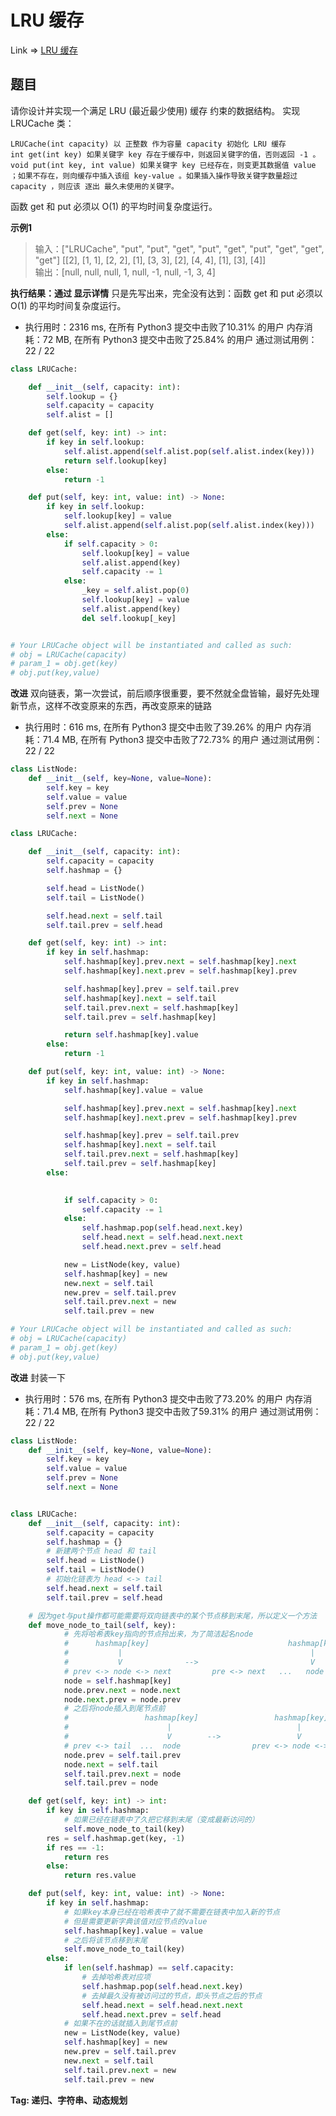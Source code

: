 # LRU 缓存

Link => [LRU 缓存](https://leetcode-cn.com/problems/lru-cache/)

## 题目
请你设计并实现一个满足  LRU (最近最少使用) 缓存 约束的数据结构。
实现 LRUCache 类：

    LRUCache(int capacity) 以 正整数 作为容量 capacity 初始化 LRU 缓存
    int get(int key) 如果关键字 key 存在于缓存中，则返回关键字的值，否则返回 -1 。
    void put(int key, int value) 如果关键字 key 已经存在，则变更其数据值 value ；如果不存在，则向缓存中插入该组 key-value 。如果插入操作导致关键字数量超过 capacity ，则应该 逐出 最久未使用的关键字。

函数 get 和 put 必须以 O(1) 的平均时间复杂度运行。

**示例1**
>输入：["LRUCache", "put", "put", "get", "put", "get", "put", "get", "get", "get"]
[[2], [1, 1], [2, 2], [1], [3, 3], [2], [4, 4], [1], [3], [4]]<br />
>输出：[null, null, null, 1, null, -1, null, -1, 3, 4]<br />

**执行结果：通过 显示详情**
只是先写出来，完全没有达到：函数 get 和 put 必须以 O(1) 的平均时间复杂度运行。

- 执行用时：2316 ms, 在所有 Python3 提交中击败了10.31% 的用户
内存消耗：72 MB, 在所有 Python3 提交中击败了25.84% 的用户
通过测试用例：22 / 22

```python
class LRUCache:

    def __init__(self, capacity: int):
        self.lookup = {}
        self.capacity = capacity
        self.alist = []

    def get(self, key: int) -> int:
        if key in self.lookup:
            self.alist.append(self.alist.pop(self.alist.index(key)))
            return self.lookup[key]
        else:
            return -1

    def put(self, key: int, value: int) -> None:
        if key in self.lookup:
            self.lookup[key] = value
            self.alist.append(self.alist.pop(self.alist.index(key)))
        else:
            if self.capacity > 0:
                self.lookup[key] = value
                self.alist.append(key)
                self.capacity -= 1
            else:
                _key = self.alist.pop(0)
                self.lookup[key] = value
                self.alist.append(key)
                del self.lookup[_key]


# Your LRUCache object will be instantiated and called as such:
# obj = LRUCache(capacity)
# param_1 = obj.get(key)
# obj.put(key,value)
```
**改进**
双向链表，第一次尝试，前后顺序很重要，要不然就全盘皆输，最好先处理新节点，这样不改变原来的东西，再改变原来的链路

- 执行用时：616 ms, 在所有 Python3 提交中击败了39.26% 的用户
内存消耗：71.4 MB, 在所有 Python3 提交中击败了72.73% 的用户
通过测试用例：22 / 22

```python
class ListNode:
    def __init__(self, key=None, value=None):
        self.key = key
        self.value = value
        self.prev = None
        self.next = None

class LRUCache:

    def __init__(self, capacity: int):
        self.capacity = capacity
        self.hashmap = {}

        self.head = ListNode()
        self.tail = ListNode()

        self.head.next = self.tail
        self.tail.prev = self.head

    def get(self, key: int) -> int:
        if key in self.hashmap:
            self.hashmap[key].prev.next = self.hashmap[key].next
            self.hashmap[key].next.prev = self.hashmap[key].prev

            self.hashmap[key].prev = self.tail.prev
            self.hashmap[key].next = self.tail
            self.tail.prev.next = self.hashmap[key]
            self.tail.prev = self.hashmap[key]

            return self.hashmap[key].value
        else:
            return -1

    def put(self, key: int, value: int) -> None:
        if key in self.hashmap:
            self.hashmap[key].value = value

            self.hashmap[key].prev.next = self.hashmap[key].next
            self.hashmap[key].next.prev = self.hashmap[key].prev

            self.hashmap[key].prev = self.tail.prev
            self.hashmap[key].next = self.tail
            self.tail.prev.next = self.hashmap[key]
            self.tail.prev = self.hashmap[key]
        else:
            

            if self.capacity > 0:
                self.capacity -= 1
            else:
                self.hashmap.pop(self.head.next.key)
                self.head.next = self.head.next.next
                self.head.next.prev = self.head

            new = ListNode(key, value)
            self.hashmap[key] = new
            new.next = self.tail
            new.prev = self.tail.prev
            self.tail.prev.next = new
            self.tail.prev = new

# Your LRUCache object will be instantiated and called as such:
# obj = LRUCache(capacity)
# param_1 = obj.get(key)
# obj.put(key,value)
```

**改进**
封装一下

- 执行用时：576 ms, 在所有 Python3 提交中击败了73.20% 的用户
内存消耗：71.4 MB, 在所有 Python3 提交中击败了59.31% 的用户
通过测试用例：22 / 22

```python
class ListNode:
    def __init__(self, key=None, value=None):
        self.key = key
        self.value = value
        self.prev = None
        self.next = None


class LRUCache:
    def __init__(self, capacity: int):
        self.capacity = capacity
        self.hashmap = {}
        # 新建两个节点 head 和 tail
        self.head = ListNode()
        self.tail = ListNode()
        # 初始化链表为 head <-> tail
        self.head.next = self.tail
        self.tail.prev = self.head

    # 因为get与put操作都可能需要将双向链表中的某个节点移到末尾，所以定义一个方法
    def move_node_to_tail(self, key):
            # 先将哈希表key指向的节点拎出来，为了简洁起名node
            #      hashmap[key]                               hashmap[key]
            #           |                                          |
            #           V              -->                         V
            # prev <-> node <-> next         pre <-> next   ...   node
            node = self.hashmap[key]
            node.prev.next = node.next
            node.next.prev = node.prev
            # 之后将node插入到尾节点前
            #                 hashmap[key]                 hashmap[key]
            #                      |                            |
            #                      V        -->                 V
            # prev <-> tail  ...  node                prev <-> node <-> tail
            node.prev = self.tail.prev
            node.next = self.tail
            self.tail.prev.next = node
            self.tail.prev = node

    def get(self, key: int) -> int:
        if key in self.hashmap:
            # 如果已经在链表中了久把它移到末尾（变成最新访问的）
            self.move_node_to_tail(key)
        res = self.hashmap.get(key, -1)
        if res == -1:
            return res
        else:
            return res.value

    def put(self, key: int, value: int) -> None:
        if key in self.hashmap:
            # 如果key本身已经在哈希表中了就不需要在链表中加入新的节点
            # 但是需要更新字典该值对应节点的value
            self.hashmap[key].value = value
            # 之后将该节点移到末尾
            self.move_node_to_tail(key)
        else:
            if len(self.hashmap) == self.capacity:
                # 去掉哈希表对应项
                self.hashmap.pop(self.head.next.key)
                # 去掉最久没有被访问过的节点，即头节点之后的节点
                self.head.next = self.head.next.next
                self.head.next.prev = self.head
            # 如果不在的话就插入到尾节点前
            new = ListNode(key, value)
            self.hashmap[key] = new
            new.prev = self.tail.prev
            new.next = self.tail
            self.tail.prev.next = new
            self.tail.prev = new
```
**Tag: 递归、字符串、动态规划**
